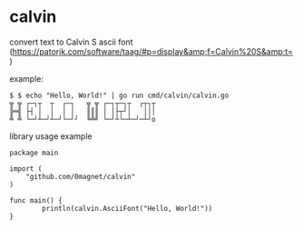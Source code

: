 # calvin
convert text to Calvin S ascii font (https://patorjk.com/software/taag/#p=display&amp;f=Calvin%20S&amp;t=)


example:

```
$ $ echo "Hello, World!" | go run cmd/calvin/calvin.go
╦ ╦ ┌─┐┬  ┬  ┌─┐   ╦ ╦ ┌─┐┬─┐┬  ┌┬┐┬    
╠═╣ ├┤ │  │  │ │   ║║║ │ │├┬┘│   │││    
╩ ╩ └─┘┴─┘┴─┘└─┘┘  ╚╩╝ └─┘┴└─┴─┘─┴┘o    

```

library usage example

```
package main

import (
	"github.com/0magnet/calvin"
)

func main() {
		println(calvin.AsciiFont("Hello, World!"))
}

```
